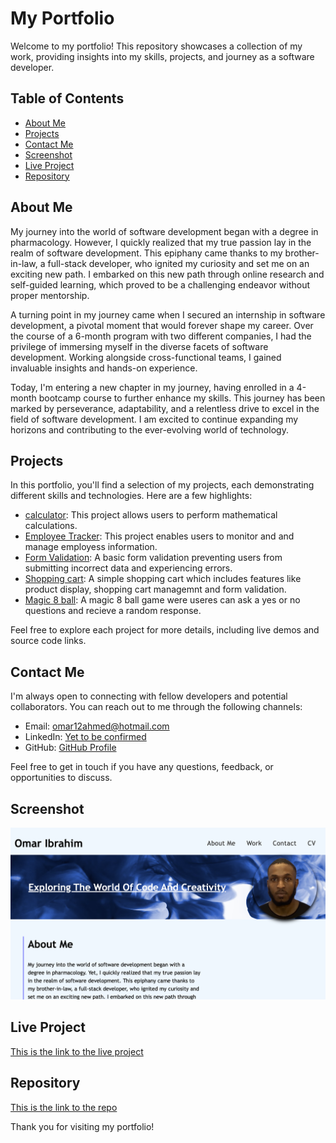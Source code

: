 # My Portfolio

Welcome to my portfolio! This repository showcases a collection of my work, providing insights into my skills, projects, and journey as a software developer.

## Table of Contents

- [About Me](#about-me)
- [Projects](#projects)
- [Contact Me](#contact-me)
- [Screenshot](#screenshot)
- [Live Project](#live-project)
- [Repository](#repository)

## About Me

My journey into the world of software development began with a degree in pharmacology. However, I quickly realized that my true passion lay in the realm of software development. This epiphany came thanks to my brother-in-law, a full-stack developer, who ignited my curiosity and set me on an exciting new path. I embarked on this new path through online research and self-guided learning, which proved to be a challenging endeavor without proper mentorship.

A turning point in my journey came when I secured an internship in software development, a pivotal moment that would forever shape my career. Over the course of a 6-month program with two different companies, I had the privilege of immersing myself in the diverse facets of software development. Working alongside cross-functional teams, I gained invaluable insights and hands-on experience.

Today, I'm entering a new chapter in my journey, having enrolled in a 4-month bootcamp course to further enhance my skills. This journey has been marked by perseverance, adaptability, and a relentless drive to excel in the field of software development. I am excited to continue expanding my horizons and contributing to the ever-evolving world of technology.

## Projects

In this portfolio, you'll find a selection of my projects, each demonstrating different skills and technologies. Here are a few highlights:

- [calculator](https://omar12ahmed.github.io/calculator/): This project allows users to perform mathematical calculations.
- [Employee Tracker](https://omar12ahmed.github.io/employee-tracker/): This project enables users to monitor and and manage employess information.
- [Form Validation](https://omar12ahmed.github.io/Form-validation/): A basic form validation preventing users from submitting incorrect data and experiencing errors.
- [Shopping cart](https://omar12ahmed.github.io/shopping-cart/): A simple shopping cart which includes features like product display, shopping cart managemnt and form validation.
- [Magic 8 ball](https://omar12ahmed.github.io/8-ball-game/): A magic 8 ball game were useres can ask a yes or no questions and recieve a random response.

Feel free to explore each project for more details, including live demos and source code links.

## Contact Me

I'm always open to connecting with fellow developers and potential collaborators. You can reach out to me through the following channels:

- Email: [omar12ahmed@hotmail.com](mailto:omar12ahmed@hotmail.com)
- LinkedIn: [Yet to be confirmed](https://www.linkedin.com)
- GitHub: [GitHub Profile](https://github.com/omar12ahmed)

Feel free to get in touch if you have any questions, feedback, or opportunities to discuss.

## Screenshot

![This is a screenshot of portfolio](/assets/images/Screenshot.jpg)

## Live Project

[This is the link to the live project](https://omar12ahmed.github.io/portfolio-/)

## Repository

[This is the link to the repo](https://github.com/omar12ahmed/portfolio-)



Thank you for visiting my portfolio!
